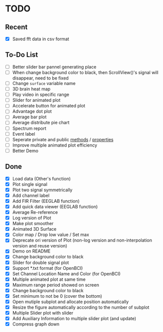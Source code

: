 # TODO

## Recent

- [X] Saved fft data in csv format

## To-Do List

- [ ] Better slider bar pannel generating place
- [ ] When change background color to black, then ScrollView()'s signal will disappear, need to be fixed
- [ ] Change `surface` variable name
- [ ] 3D brain heat map
- [ ] Play video in specific range
- [ ] Slider for animated plot
- [ ] Accelerate button for animated plot
- [ ] Advantage dot plot
- [ ] Average bar plot
- [ ] Average distribute pie chart
- [ ] Spectrum report
- [ ] Event label
- [ ] Seperate private and public [methods](https://www.mathworks.com/help/matlab/matlab_oop/method-attributes.html) / [properties](https://www.mathworks.com/help/matlab/matlab_oop/properties.html)
- [ ] Improve multiple animated plot efficiency
- [ ] Better Demo

## Done

- [X] Load data (Other's function)
- [X] Plot single signal
- [X] Plot two signal symmetrically
- [X] Add channel label
- [X] Add FIR Filter (EEGLAB function)
- [X] Add quick data viewer (EEGLAB function)
- [X] Average Re-reference
- [X] Log version of Plot
- [X] Make plot smoother
- [X] Animated 3D Surface
- [X] Color map / Drop low value / Set max
- [X] Deprecate ori version of Plot (non-log version and non-interpolation version and reuse version)
- [X] Demo on README
- [X] Change background color to black
- [X] Slider for double signal plot
- [X] Support *.txt format (for OpenBCI)
- [X] Set Channel Location Name and Color (for OpenBCI)
- [X] Multiple animated plot at same time
- [X] Maximum range period showed on screen
- [X] Change background color to black
- [X] Set minimum to not be 0 (cover the bottom)
- [X] Open mutiple subplot and allocate position automatically
- [X] Resize the figure automatically according to the number of subplot
- [X] Multiple Slider plot with slider
- [X] Add Auxiliary Information to multiple slider plot (and update)
- [X] Compress graph down
